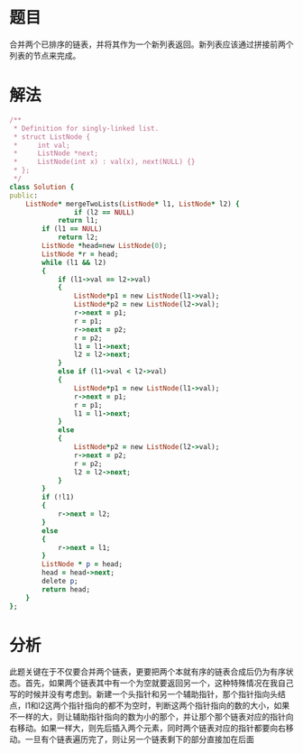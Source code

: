 # 题目
合并两个已排序的链表，并将其作为一个新列表返回。新列表应该通过拼接前两个列表的节点来完成。
# 解法

```ruby
/**
 * Definition for singly-linked list.
 * struct ListNode {
 *     int val;
 *     ListNode *next;
 *     ListNode(int x) : val(x), next(NULL) {}
 * };
 */
class Solution {
public:
    ListNode* mergeTwoLists(ListNode* l1, ListNode* l2) {
                if (l2 == NULL)  
            return l1;  
        if (l1 == NULL)  
            return l2;  
        ListNode *head=new ListNode(0);  
        ListNode *r = head;  
        while (l1 && l2)  
        {  
            if (l1->val == l2->val)  
            {  
                ListNode*p1 = new ListNode(l1->val);  
                ListNode*p2 = new ListNode(l2->val);  
                r->next = p1;  
                r = p1;  
                r->next = p2;  
                r = p2;  
                l1 = l1->next;  
                l2 = l2->next;  
            }  
            else if (l1->val < l2->val)  
            {  
                ListNode*p1 = new ListNode(l1->val);  
                r->next = p1;  
                r = p1;  
                l1 = l1->next;  
            }  
            else  
            {  
                ListNode*p2 = new ListNode(l2->val);  
                r->next = p2;  
                r = p2;  
                l2 = l2->next;  
            }  
        }  
        if (!l1)  
        {  
            r->next = l2;  
        }  
        else  
        {  
            r->next = l1;  
        }  
        ListNode * p = head;  
        head = head->next;  
        delete p;  
        return head;  
    }  
};  

```
# 分析
此题关键在于不仅要合并两个链表，更要把两个本就有序的链表合成后仍为有序状态。首先，如果两个链表其中有一个为空就要返回另一个，这种特殊情况在我自己写的时候并没有考虑到。新建一个头指针和另一个辅助指针，那个指针指向头结点，l1和l2这两个指针指向的都不为空时，判断这两个指针指向的数的大小，如果不一样的大，则让辅助指针指向的数为小的那个，并让那个那个链表对应的指针向右移动。如果一样大，则先后插入两个元素，同时两个链表对应的指针都要向右移动。一旦有个链表遍历完了，则让另一个链表剩下的部分直接加在后面

